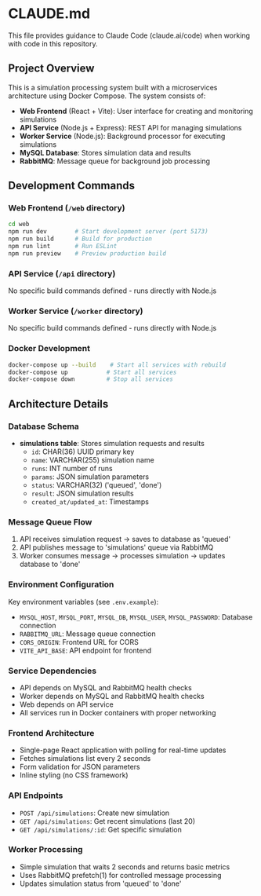 # CLAUDE.md

This file provides guidance to Claude Code (claude.ai/code) when working with code in this repository.

## Project Overview

This is a simulation processing system built with a microservices architecture using Docker Compose. The system consists of:

- **Web Frontend** (React + Vite): User interface for creating and monitoring simulations
- **API Service** (Node.js + Express): REST API for managing simulations  
- **Worker Service** (Node.js): Background processor for executing simulations
- **MySQL Database**: Stores simulation data and results
- **RabbitMQ**: Message queue for background job processing

## Development Commands

### Web Frontend (`/web` directory)
```bash
cd web
npm run dev        # Start development server (port 5173)
npm run build      # Build for production
npm run lint       # Run ESLint
npm run preview    # Preview production build
```

### API Service (`/api` directory)
No specific build commands defined - runs directly with Node.js

### Worker Service (`/worker` directory)
No specific build commands defined - runs directly with Node.js

### Docker Development
```bash
docker-compose up --build    # Start all services with rebuild
docker-compose up           # Start all services
docker-compose down         # Stop all services
```

## Architecture Details

### Database Schema
- **simulations table**: Stores simulation requests and results
  - `id`: CHAR(36) UUID primary key
  - `name`: VARCHAR(255) simulation name
  - `runs`: INT number of runs
  - `params`: JSON simulation parameters
  - `status`: VARCHAR(32) ('queued', 'done')
  - `result`: JSON simulation results
  - `created_at/updated_at`: Timestamps

### Message Queue Flow
1. API receives simulation request → saves to database as 'queued'
2. API publishes message to 'simulations' queue via RabbitMQ
3. Worker consumes message → processes simulation → updates database to 'done'

### Environment Configuration
Key environment variables (see `.env.example`):
- `MYSQL_HOST`, `MYSQL_PORT`, `MYSQL_DB`, `MYSQL_USER`, `MYSQL_PASSWORD`: Database connection
- `RABBITMQ_URL`: Message queue connection
- `CORS_ORIGIN`: Frontend URL for CORS
- `VITE_API_BASE`: API endpoint for frontend

### Service Dependencies
- API depends on MySQL and RabbitMQ health checks
- Worker depends on MySQL and RabbitMQ health checks  
- Web depends on API service
- All services run in Docker containers with proper networking

### Frontend Architecture
- Single-page React application with polling for real-time updates
- Fetches simulations list every 2 seconds
- Form validation for JSON parameters
- Inline styling (no CSS framework)

### API Endpoints
- `POST /api/simulations`: Create new simulation
- `GET /api/simulations`: Get recent simulations (last 20)
- `GET /api/simulations/:id`: Get specific simulation

### Worker Processing
- Simple simulation that waits 2 seconds and returns basic metrics
- Uses RabbitMQ prefetch(1) for controlled message processing
- Updates simulation status from 'queued' to 'done'